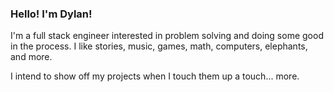 ### Hello! I'm Dylan!

 I'm a full stack engineer interested in problem solving and doing some good in the process.
 I like stories, music, games, math, computers, elephants, and more.
 
 I intend to show off my projects when I touch them up a touch... more. 

<!--
**DylanJG01/DylanJG01** is a ✨ _special_ ✨ repository because its `README.md` (this file) appears on your GitHub profile.

Here are some ideas to get you started:

- 🔭 I’m currently working on ...
- 🌱 I’m currently learning ...
- 👯 I’m looking to collaborate on ...
- 🤔 I’m looking for help with ...
- 💬 Ask me about ...
- 📫 How to reach me: ...
- 😄 Pronouns: ...
- ⚡ Fun fact: ... 
-->
